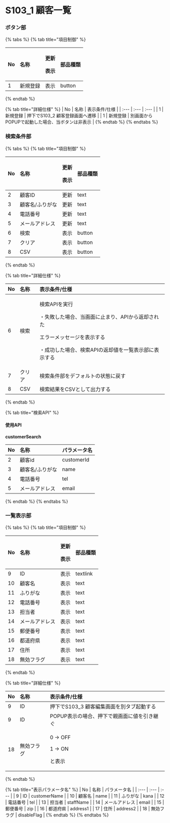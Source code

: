 # S103\_1 顧客一覧

### ボタン部

{% tabs %}
{% tab title="項目制御" %}
<table>
  <thead>
    <tr>
      <th style="text-align:left">No</th>
      <th style="text-align:left">名称</th>
      <th style="text-align:left">
        <p>更新</p>
        <p>表示</p>
      </th>
      <th style="text-align:left">部品種類</th>
    </tr>
  </thead>
  <tbody>
    <tr>
      <td style="text-align:left">1</td>
      <td style="text-align:left">新規登録</td>
      <td style="text-align:left">表示</td>
      <td style="text-align:left">button</td>
    </tr>
  </tbody>
</table>
{% endtab %}

{% tab title="詳細仕様" %}
| No | 名称 | 表示条件/仕様 |
| :--- | :--- | :--- |
| 1 | 新規登録 | 押下でS103\_2 顧客登録画面へ遷移 |
| 1 | 新規登録 | 別画面からPOPUPで起動した場合、当ボタンは非表示 |
{% endtab %}
{% endtabs %}

### 検索条件部

{% tabs %}
{% tab title="項目制御" %}
<table>
  <thead>
    <tr>
      <th style="text-align:left">No</th>
      <th style="text-align:left">名称</th>
      <th style="text-align:left">
        <p>更新</p>
        <p>表示</p>
      </th>
      <th style="text-align:left">部品種類</th>
    </tr>
  </thead>
  <tbody>
    <tr>
      <td style="text-align:left">2</td>
      <td style="text-align:left">顧客ID</td>
      <td style="text-align:left">更新</td>
      <td style="text-align:left">text</td>
    </tr>
    <tr>
      <td style="text-align:left">3</td>
      <td style="text-align:left">顧客名/ふりがな</td>
      <td style="text-align:left">更新</td>
      <td style="text-align:left">text</td>
    </tr>
    <tr>
      <td style="text-align:left">4</td>
      <td style="text-align:left">電話番号</td>
      <td style="text-align:left">更新</td>
      <td style="text-align:left">text</td>
    </tr>
    <tr>
      <td style="text-align:left">5</td>
      <td style="text-align:left">メールアドレス</td>
      <td style="text-align:left">更新</td>
      <td style="text-align:left">text</td>
    </tr>
    <tr>
      <td style="text-align:left">6</td>
      <td style="text-align:left">検索</td>
      <td style="text-align:left">表示</td>
      <td style="text-align:left">button</td>
    </tr>
    <tr>
      <td style="text-align:left">7</td>
      <td style="text-align:left">クリア</td>
      <td style="text-align:left">表示</td>
      <td style="text-align:left">button</td>
    </tr>
    <tr>
      <td style="text-align:left">8</td>
      <td style="text-align:left">CSV</td>
      <td style="text-align:left">表示</td>
      <td style="text-align:left">button</td>
    </tr>
  </tbody>
</table>
{% endtab %}

{% tab title="詳細仕様" %}
<table>
  <thead>
    <tr>
      <th style="text-align:left">No</th>
      <th style="text-align:left">名称</th>
      <th style="text-align:left">表示条件/仕様</th>
    </tr>
  </thead>
  <tbody>
    <tr>
      <td style="text-align:left">6</td>
      <td style="text-align:left">検索</td>
      <td style="text-align:left">
        <p>検索APIを実行</p>
        <p>・失敗した場合、当画面に止まり、APIから返却された</p>
        <p>エラーメッセージを表示する</p>
        <p>・成功した場合、検索APIの返却値を一覧表示部に表示する</p>
      </td>
    </tr>
    <tr>
      <td style="text-align:left">7</td>
      <td style="text-align:left">クリア</td>
      <td style="text-align:left">検索条件部をデフォルトの状態に戻す</td>
    </tr>
    <tr>
      <td style="text-align:left">8</td>
      <td style="text-align:left">CSV</td>
      <td style="text-align:left">検索結果をCSVとして出力する</td>
    </tr>
  </tbody>
</table>
{% endtab %}

{% tab title="検索API" %}
#### 使用API

**customerSearch**

| **No** | 名称 | パラメータ名 |
| :--- | :--- | :--- |
| 2 | 顧客id | customerId |
| 3 | 顧客名/ふりがな | name |
| 4 | 電話番号 | tel |
| 5 | メールアドレス | email |
{% endtab %}
{% endtabs %}

### 一覧表示部

{% tabs %}
{% tab title="項目制御" %}
<table>
  <thead>
    <tr>
      <th style="text-align:left">No</th>
      <th style="text-align:left">名称</th>
      <th style="text-align:left">
        <p>更新</p>
        <p>表示</p>
      </th>
      <th style="text-align:left">部品種類</th>
    </tr>
  </thead>
  <tbody>
    <tr>
      <td style="text-align:left">9</td>
      <td style="text-align:left">ID</td>
      <td style="text-align:left">表示</td>
      <td style="text-align:left">textlink</td>
    </tr>
    <tr>
      <td style="text-align:left">10</td>
      <td style="text-align:left">顧客名</td>
      <td style="text-align:left">表示</td>
      <td style="text-align:left">text</td>
    </tr>
    <tr>
      <td style="text-align:left">11</td>
      <td style="text-align:left">ふりがな</td>
      <td style="text-align:left">表示</td>
      <td style="text-align:left">text</td>
    </tr>
    <tr>
      <td style="text-align:left">12</td>
      <td style="text-align:left">電話番号</td>
      <td style="text-align:left">表示</td>
      <td style="text-align:left">text</td>
    </tr>
    <tr>
      <td style="text-align:left">13</td>
      <td style="text-align:left">担当者</td>
      <td style="text-align:left">表示</td>
      <td style="text-align:left">text</td>
    </tr>
    <tr>
      <td style="text-align:left">14</td>
      <td style="text-align:left">メールアドレス</td>
      <td style="text-align:left">表示</td>
      <td style="text-align:left">text</td>
    </tr>
    <tr>
      <td style="text-align:left">15</td>
      <td style="text-align:left">郵便番号</td>
      <td style="text-align:left">表示</td>
      <td style="text-align:left">text</td>
    </tr>
    <tr>
      <td style="text-align:left">16</td>
      <td style="text-align:left">都道府県</td>
      <td style="text-align:left">表示</td>
      <td style="text-align:left">text</td>
    </tr>
    <tr>
      <td style="text-align:left">17</td>
      <td style="text-align:left">住所</td>
      <td style="text-align:left">表示</td>
      <td style="text-align:left">text</td>
    </tr>
    <tr>
      <td style="text-align:left">18</td>
      <td style="text-align:left">無効フラグ</td>
      <td style="text-align:left">表示</td>
      <td style="text-align:left">text</td>
    </tr>
  </tbody>
</table>
{% endtab %}

{% tab title="詳細仕様" %}
<table>
  <thead>
    <tr>
      <th style="text-align:left">No</th>
      <th style="text-align:left">名称</th>
      <th style="text-align:left">表示条件/仕様</th>
    </tr>
  </thead>
  <tbody>
    <tr>
      <td style="text-align:left">9</td>
      <td style="text-align:left">ID</td>
      <td style="text-align:left">押下でS103_3 顧客編集画面を別タブ起動する</td>
    </tr>
    <tr>
      <td style="text-align:left">9</td>
      <td style="text-align:left">ID</td>
      <td style="text-align:left">POPUP表示の場合、押下で親画面に値を引き継ぐ</td>
    </tr>
    <tr>
      <td style="text-align:left">18</td>
      <td style="text-align:left">無効フラグ</td>
      <td style="text-align:left">
        <p>0 -> OFF</p>
        <p>1 -> ON</p>
        <p>と表示</p>
      </td>
    </tr>
  </tbody>
</table>
{% endtab %}

{% tab title="表示パラメータ名" %}
| No | 名称 | パラメータ名 |
| :--- | :--- | :--- |
| 9 | ID | customerName |
| 10 | 顧客名 | name |
| 11 | ふりがな | kana |
| 12 | 電話番号 | tel |
| 13 | 担当者 | staffName |
| 14 | メールアドレス | email |
| 15 | 郵便番号 | zip |
| 16 | 都道府県 | address1 |
| 17 | 住所 | address2 |
| 18 | 無効フラグ | disableFlag |
{% endtab %}
{% endtabs %}



